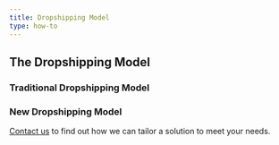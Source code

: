 ```yaml
---
title: Dropshipping Model
type: how-to
---
```


## The Dropshipping Model 

### Traditional Dropshipping Model 


### New Dropshipping Model

[Contact us](/contact-us/) to find out how we can tailor a solution to meet your needs.